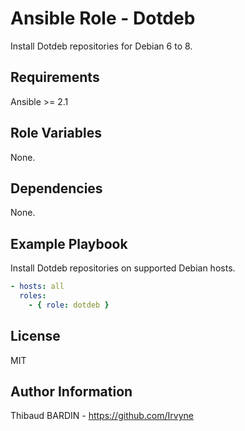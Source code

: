 Ansible Role - Dotdeb
=====================

Install Dotdeb repositories for Debian 6 to 8.

Requirements
------------

Ansible >= 2.1

Role Variables
--------------

None.

Dependencies
------------

None.

Example Playbook
----------------

Install Dotdeb repositories on supported Debian hosts.

```yaml
- hosts: all
  roles:
    - { role: dotdeb }
```

License
-------

MIT

Author Information
------------------

Thibaud BARDIN - https://github.com/Irvyne
